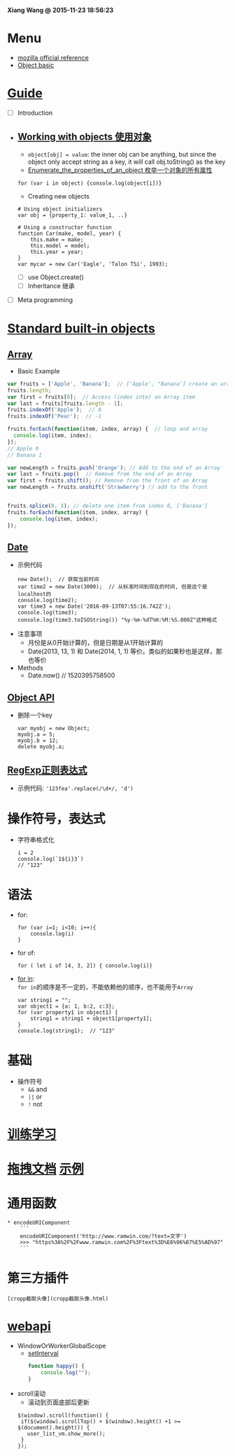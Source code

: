 **Xiang Wang @ 2015-11-23 18:56:23**


# Menu
* [mozilla official reference](https://developer.mozilla.org/en-US/docs/Web/JavaScript)
* [Object basic](https://developer.mozilla.org/en-US/docs/Web/JavaScript/Guide/Working_with_Objects)

# [Guide](https://developer.mozilla.org/en-US/docs/Web/JavaScript/Guide/Introduction)
* [ ] Introduction
* ## [Working with objects 使用对象](https://developer.mozilla.org/en-US/docs/Web/JavaScript/Guide/Working_with_Objects)
    * `object[obj] = value`: the inner obj can be anything, but since the object only accept string as a key, it will call obj.toString() as the key
    * [Enumerate_the_properties_of_an_object 枚举一个对象的所有属性](https://developer.mozilla.org/en-US/docs/Web/JavaScript/Guide/Working_with_Objects#Enumerate_the_properties_of_an_object)
    ```
    for (var i in object) {console.log(object[i])}
    ```
    * Creating new objects
    ```
    # Using object initializers
    var obj = {property_1: value_1, ..}

    # Using a constructor function
    function Car(make, model, year) {
        this.make = make;
        this.model = model;
        this.year = year;
    }
    var mycar = new Car('Eagle', 'Talon TSi', 1993);
    ```
    * [ ] use Object.create()
    * [ ] Inheritance 继承

* [ ] Meta programming

# [Standard built-in objects](https://developer.mozilla.org/en-US/docs/Web/JavaScript/Reference/Global_Objects)
## [Array](https://developer.mozilla.org/en-US/docs/Web/JavaScript/Reference/Global_Objects/Array)
* Basic Example

```javascript
var fruits = ['Apple', 'Banana'];  // ['Apple', "Banana'] create an array
fruits.length;
var first = fruits[0];  // Access (index into) an Array item
var last = fruits[fruits.length - 1];
fruits.indexOf('Apple');  // 0
fruits.indexOf('Pear');  // -1

fruits.forEach(function(item, index, array) {  // loop and array
  console.log(item, index);
});
// Apple 0
// Banana 1

var newLength = fruits.push('Orange'); // Add to the end of an Array
var last = fruits.pop()  // Remove from the end of an Array
var first = fruits.shift(); // Remove from the front of an Array
var newLength = fruits.unshift('Strawberry') // add to the front


fruits.splice(0, 1); // delete one item from index 0, ['Banana']
fruits.forEach(function(item, index, array) {
    console.log(item, index);
});
```

## [Date](https://developer.mozilla.org/en-US/docs/Web/JavaScript/Reference/Global_Objects/Date)
* 示例代码
    ```
    new Date();  // 获取当前时间
    var time2 = new Date(3000);  // 从标准时间到现在的时间, 但是这个是localhost的
    console.log(time2);
    var time3 = new Date('2016-09-13T07:55:16.742Z');
    console.log(time3);
    console.log(time3.toISOString()) "%y-%m-%dT%H:%M:%S.000Z"这种格式
    ```
* 注意事项
    * 月份是从0开始计算的，但是日期是从1开始计算的
    * Date(2013, 13, 1) 和 Date(2014, 1, 1) 等价。类似的如果秒也是这样，那也等价
* Methods
    * Date.now()  // 1520395758500

## [Object API](https://developer.mozilla.org/en-US/docs/Web/JavaScript/Reference/Global_Objects/Object)
* 删除一个key
    ```
    var myobj = new Object;
    myobj.a = 5;
    myobj.b = 12;
    delete myobj.a;
    ```

## [RegExp正则表达式](https://developer.mozilla.org/en-US/docs/Web/JavaScript/Reference/Global_Objects/RegExp)
* 示例代码: `'123fea'.replace(/\d+/, 'd')`

# 操作符号，表达式  
* 字符串格式化
    ```
    i = 2
    console.log(`1${i}3`)
    // "123"
    ```

# 语法
* for:
    ```
    for (var i=1; i<10; i++){
        console.log(i)
    }
    ```
* for of:
    ```
    for ( let i of [4, 3, 2]) { console.log(i)}
    ```
* [for in](https://developer.mozilla.org/en-US/docs/Web/JavaScript/Reference/Statements/for...in):  
    `for in`的顺序是不一定的，不能依赖他的顺序，也不能用于`Array`
    ```
    var string1 = "";
    var object1 = {a: 1, b:2, c:3};
    for (var property1 in object1) {
        string1 = string1 + object1[property1];
    }
    console.log(string1);  // "123"
    ```

# 基础
* 操作符号
    * `&&` and
    * `||` or
    * `!` not

# [训练学习](https://gomakethings.com/guides/)
# [拖拽文档](./drag.md) [示例](./drag.html)
# 通用函数
    * encodeURIComponent
        ```
        encodeURIComponent('http://www.ramwin.com/?text=文字')
        >>> "https%3A%2F%2Fwww.ramwin.com%2F%3Ftext%3D%E6%96%87%E5%AD%97"
        ```

# 第三方插件
    [cropp截取头像](cropp截取头像.html)


# [webapi](https://developer.mozilla.org/en-US/docs/Web/API)
* WindowOrWorkerGlobalScope
    * [setInterval](https://developer.mozilla.org/en-US/docs/Web/API/WindowOrWorkerGlobalScope/setInterval)
        ```javascript
        function happy() {
            console.log("");
        }
        ```
* scroll滚动
    * 滚动到页面底部后更新
    ```
    $(window).scroll(function() {
     if($(window).scrollTop() + $(window).height() +1 >= $(document).height()) {
       user_list_vm.show_more();
     }
    });
    ```
